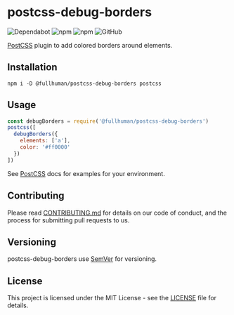 # postcss-debug-borders
![Dependabot](https://img.shields.io/badge/dependabot-enabled-%23024ea4?style=for-the-badge)
![npm](https://img.shields.io/npm/v/@fullhuman/postcss-debug-borders?style=for-the-badge)
![npm](https://img.shields.io/npm/dw/@fullhuman/postcss-debug-borders?style=for-the-badge)
![GitHub](https://img.shields.io/github/license/Ffloriel/postcss-debug-borders?style=for-the-badge)

[PostCSS] plugin to add colored borders around elements.

[PostCSS]: https://github.com/postcss/postcss

## Installation

```
npm i -D @fullhuman/postcss-debug-borders postcss
```

## Usage

```js
const debugBorders = require('@fullhuman/postcss-debug-borders')
postcss([
  debugBorders({
    elements: ['a'],
    color: '#ff0000'
  })
])
```

See [PostCSS] docs for examples for your environment.


## Contributing

Please read [CONTRIBUTING.md](./CONTRIBUTING.md) for details on our code of
conduct, and the process for submitting pull requests to us.

## Versioning

postcss-debug-borders use [SemVer](http://semver.org/) for versioning.

## License

This project is licensed under the MIT License - see the [LICENSE](./LICENSE) file
for details.